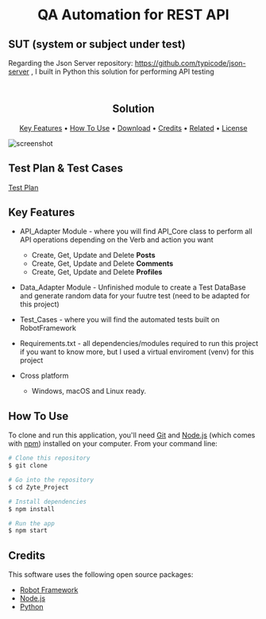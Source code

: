 
<h1 align="center">

  <br>  
  QA Automation for REST API
  <br>
</h1>

## SUT (system or subject under test)
Regarding the Json Server repository: https://github.com/typicode/json-server , I built in Python this solution for performing API testing


<h2 align="center">

  <br>
  Solution
  <br>
</h2>

<p align="center">
  <a href="#key-features">Key Features</a> •
  <a href="#how-to-use">How To Use</a> •
  <a href="#download">Download</a> •
  <a href="#credits">Credits</a> •
  <a href="#related">Related</a> •
  <a href="#license">License</a>
</p>

![screenshot](screen-capture.gif)


## Test Plan & Test Cases

[Test Plan](https://docs.google.com/document/d/1YtnoL2g4OToV-7GQkNB_V-JdaCMcJErhLt8R20SFvLk/edit?usp=sharing)


## Key Features

* API_Adapter Module - where you will find API_Core class to perform all API operations depending on the Verb and action you want
  - Create, Get, Update and Delete **Posts**
  - Create, Get, Update and Delete **Comments**
  - Create, Get, Update and Delete **Profiles**

* Data_Adapter Module - Unfinished module to create a Test DataBase and generate random data for your fuutre test (need to be adapted for this project)

* Test_Cases - where you will find the automated tests built on RobotFramework

* Requirements.txt - all dependencies/modules required to run this project if you want to know more, but I used a virtual enviroment (venv) for this project

* Cross platform
  - Windows, macOS and Linux ready.

## How To Use

To clone and run this application, you'll need [Git](https://git-scm.com) and [Node.js](https://nodejs.org/en/download/) (which comes with [npm](http://npmjs.com)) installed on your computer. From your command line:

```bash
# Clone this repository
$ git clone 

# Go into the repository
$ cd Zyte_Project

# Install dependencies
$ npm install

# Run the app
$ npm start
```

## Credits

This software uses the following open source packages:

- [Robot Framework](https://robotframework.org/robotframework/)
- [Node.js](https://nodejs.org/)
- [Python](https://docs.python.org/3/)


